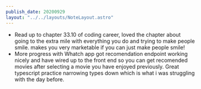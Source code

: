 ```yaml
---
publish_date: 20200929
layout: "../../layouts/NoteLayout.astro"
---
```

- Read up to chapter 33.10 of coding career, loved the chapter about going to the extra mile with everything you do and trying to make people smile. makes you very marketable if you can just make people smile!
- More progress with Whatch app got recomendation endpoint working nicely and have wired up to the front end so you can get recomended movies after selecting a movie you have enjoyed previously. Great typescript practice narrowing types down which is what i was struggling with the day before.
